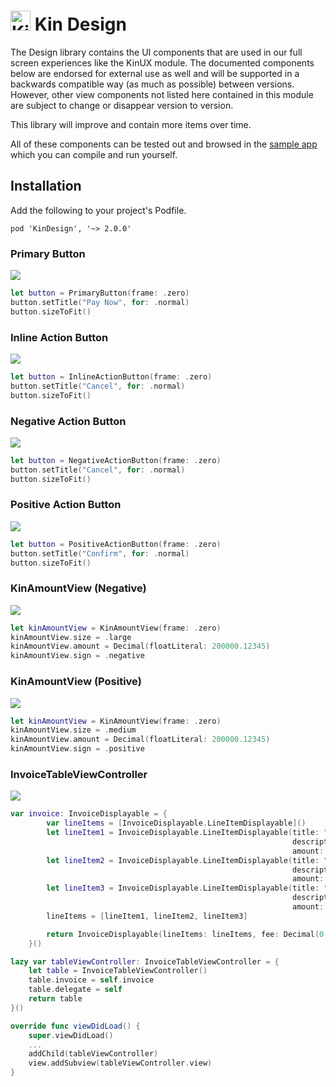 # <img src="../assets/kin-logo.png" height="32" alt="Kin Logo"> Kin Design

The Design library contains the UI components that are used in our full screen experiences like the KinUX module.
The documented components below are endorsed for external use as well and will be supported in a backwards compatible way (as much as possible) between versions. However, other view components not listed here contained in this module are subject to change or disappear version to version.

This library will improve and contain more items over time.

All of these components can be tested out and browsed in the [sample app](../KinSampleApp) which you can compile and run yourself.

## Installation
Add the following to your project's Podfile.
```
pod 'KinDesign', '~> 2.0.0'
```

### Primary Button
![](../assets/widget-primarybutton.png)
```swift
let button = PrimaryButton(frame: .zero)
button.setTitle("Pay Now", for: .normal)
button.sizeToFit()
```

### Inline Action Button
![](../assets/widget-standardbutton-inline.png)
```swift
let button = InlineActionButton(frame: .zero)
button.setTitle("Cancel", for: .normal)
button.sizeToFit()
```

### Negative Action Button
![](../assets/widget-standardbutton-negative.png)
```swift
let button = NegativeActionButton(frame: .zero)
button.setTitle("Cancel", for: .normal)
button.sizeToFit()
```

### Positive Action Button
![](../assets/widget-standardbutton-positive.png)
```swift
let button = PositiveActionButton(frame: .zero)
button.setTitle("Confirm", for: .normal)
button.sizeToFit()
```

### KinAmountView (Negative)
![](../assets/widget-kinamountview-negative.png)
```swift
let kinAmountView = KinAmountView(frame: .zero)
kinAmountView.size = .large
kinAmountView.amount = Decimal(floatLiteral: 200000.12345)
kinAmountView.sign = .negative
```

### KinAmountView (Positive)
![](../assets/widget-kinamountview-positive.png)
```swift
let kinAmountView = KinAmountView(frame: .zero)
kinAmountView.size = .medium
kinAmountView.amount = Decimal(floatLiteral: 200000.12345)
kinAmountView.sign = .positive
```

### InvoiceTableViewController
![](../assets/widget-invoicerenderer.png)
```swift
var invoice: InvoiceDisplayable = {
        var lineItems = [InvoiceDisplayable.LineItemDisplayable]()
        let lineItem1 = InvoiceDisplayable.LineItemDisplayable(title: "First Item",
                                                               description: "Lorem ipsum one line description",
                                                               amount: Decimal(integerLiteral: 10))
        let lineItem2 = InvoiceDisplayable.LineItemDisplayable(title: "Second Item",
                                                               description: "Lorem ipsum one line description",
                                                               amount: Decimal(integerLiteral: 25))
        let lineItem3 = InvoiceDisplayable.LineItemDisplayable(title: "Third Item",
                                                               description: "Lorem ipsum two line description if needed but no more than two.",
                                                               amount: Decimal(integerLiteral: 25))
        lineItems = [lineItem1, lineItem2, lineItem3]

        return InvoiceDisplayable(lineItems: lineItems, fee: Decimal(0.001))
    }()

lazy var tableViewController: InvoiceTableViewController = {
    let table = InvoiceTableViewController()
    table.invoice = self.invoice
    table.delegate = self
    return table
}()

override func viewDidLoad() {
    super.viewDidLoad()
    ...
    addChild(tableViewController)
    view.addSubview(tableViewController.view)
}
```

